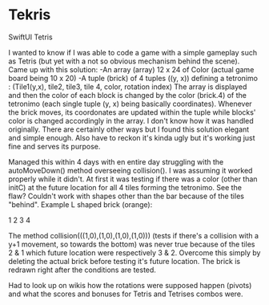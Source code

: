# Tekris
SwiftUI Tetris

I wanted to know if I was able to code a game with a simple gameplay such as Tetris (but yet with a not so obvious mechanism behind the scene).
Came up with this solution: 
-An array (array) 12 x 24 of Color (actual game board being 10 x 20)
-A tuple (brick) of 4 tuples ((y, x)) defining a tetronimo : (Tile1(y,x), tile2, tile3, tile 4, color, rotation index)
The array is displayed and then the color of each block is changed by the color (brick.4) of the tetronimo (each single tuple (y, x) being basically coordinates).
Whenever the brick moves, its coordonates are updated within the tuple while blocks' color is changed accordingly in the array.
I don't know how it was handled originally. There are certainly other ways but I found this solution elegant and simple enough.
Also have to reckon it's kinda ugly but it's working just fine and serves its purpose. 

Managed this within 4 days with en entire day struggling with the autoMoveDown() method overseeing collision(). I was assuming it worked properly while it didn't.
At first it was testing if there was a color (other than initC) at the future location for all 4 tiles forming the tetronimo. See the flaw? 
Couldn't work with shapes other than the bar because of the tiles "behind". 
Example L shaped brick (orange):

1
2
3 4

The method collision(((1,0),(1,0),(1,0),(1,0))) (tests if there's a collision with a y+1 movement, so towards the bottom) was never true because of the tiles 2 & 1 which future location were respectively 3 & 2.
Overcome this simply by deleting the actual brick before testing it's future location. The brick is redrawn right after the conditions are tested.

Had to look up on wikis how the rotations were supposed happen (pivots) and what the scores and bonuses for Tetris and Tetrises combos were.
